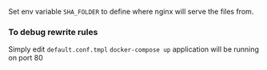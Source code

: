 Set env variable `SHA_FOLDER` to define where nginx will serve the files from.


### To debug rewrite rules
Simply edit `default.conf.tmpl` 
`docker-compose up`
application will be running on port 80